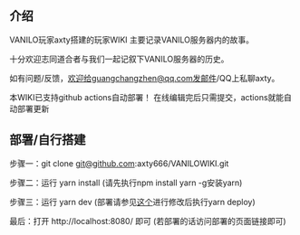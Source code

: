 ## 介绍

VANILO玩家axty搭建的玩家WIKI 主要记录VANILO服务器内的故事。

十分欢迎志同道合者与我们一起记叙下VANILO服务器的历史。

如有问题/反馈，欢迎给guangchangzhen@qq.com发邮件/QQ上私聊axty。

本WIKI已支持github actions自动部署！ 在线编辑完后只需提交，actions就能自动部署更新

## 部署/自行搭建

步骤一：git clone git@github.com:axty666/VANILOWIKI.git

步骤二：运行 yarn install (请先执行npm install yarn -g安装yarn)

步骤三：运行 yarn dev (部署请参见[这个](https://www.vuepress.cn/guide/deploy.html#github-pages)进行修改后执行yarn deploy)

最后：打开 http://localhost:8080/ 即可 (若部署的话访问部署的页面链接即可)
